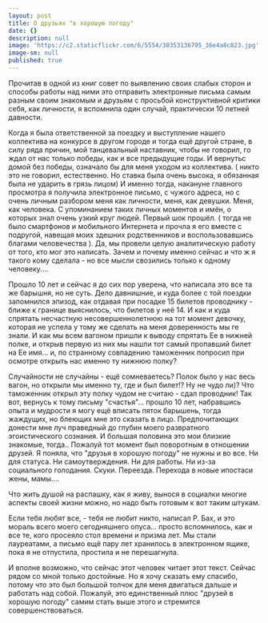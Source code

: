```yaml
---
layout: post
title: О друзьях "в хорошую погоду"
date: {}
description: null
image: 'https://c2.staticflickr.com/6/5554/30353136795_36e4a8c823.jpg'
image-sm: null
published: true
---
```

Прочитав в одной из книг совет по выявлению своих слабых сторон и способы работы
над ними это отправить электронные письма самым разным своим знакомым и друзьям
с просьбой конструктивной критики себя, как личности, я вспомнила один случай,
практически 10 летней давности.

Когда я была ответственной за поездку и выступление нашего коллектива на конкурсе
в другом городе и тогда ещё другой стране, в силу ряда причин, мой танцевальный наставник,
чтобы не говорил, го ждал от нас только победы, как и все предыдущие годы.
И вернутьс домой без победы, означало бы для меня уходом из коллектива. ( никто это не говорил, естественно. Но ставка была очень высока, я обязанная была не ударить в грязь лицом)
И именно тогда, накануне главного просмотра я получила электронное письмо, с чужого адреса, но с очень личным разбором меня как личности, меня, как девушки. Меня, как человека.
С упоминанием таких личных моментов и имён, о которых знал очень узкий круг людей.
Первый шок прошёл. ( тогда не было смартфонов и мобильного Интернета и прочла я его вместе с подругой, навещая моих здешних родственников и воспользовавшись благами человечества ).
Да, мы провели целую аналитическую работу от того, кто мог это написать. Зачем и почему именно сейчас и что ж я такого кому сделала - но все мысли свозились только к одному человеку....

Прошло 10 лет и сейчас я до сих пор уверена, что написала это все та же барышня, но не суть. Дело давнишние, и куда более с той поездки запомнился эпизод, как отдавая при посадке 15 билетов проводнику - ближе к границе выяснилось, что билетов у неё 14. И как и куда спрятать несчастную несовершеннолетнюю на тот момент девочку, которая не успела у тому же сделать на меня доверенность мы ге знали. И как мы всем вагоном пришли к выводу спрятать Ее в нижней полке, и открыв первую из них мы нашли тот самый пропавший билет на Ее имя... и, по странному совпадению таможенник попросил при осмотре открыть нас именно ту нижнюю полку?

Случайности не случайны - ещё сомневаетесь? Полок было у нас весь вагон, но открыли мы именно ту, где и был билет!? Ну не чудо ли)? Что таможенник открыл эту полку чудом не считаю - сдал проводник!
Так вот, вернусь к тому письму "счастья"... прошло 10 лет, набравшись опыта и мудрости я могу ещё вписать пяток барышень, тогда жаждущих, но блеющих мне это сказать в лицо. Предпочитающих донести мне луч праведный до глубин моего развратного эгоистического сознания. И большая половина это мои близкие знакомые, тогда..
Пожалуй тот момент был поворотным в отношении друзей. Я поняла, что "друзья в хорошую погоду" не нужны и во все. Ни для статуса. Ни самоутверждения. Ни для работы. Ни из-за социального голодания. Скуки. Переезда. Перехода в новые ипостаси жены, мамы....

Что жить душой на распашку, как я живу, вынося в социалки многие аспекты своей жизни можно, но надо быть готовым к вот таким штукам.

Если тебя любят все, - тебя не любит никто, написал Р. Бах, и это мораль всего моего сегодняшнего опуса...
просто вспомнилось, как и все те, кого просеяло стол времени и призма лет.
Мы стали лауреатами, а письмо ещё пару лет хранилось в электронном ящике, пока я не отпустила, простила и не перешагнула.

И вполне возможно, что сейчас этот человек читает этот текст.
Сейчас рядом со мной только достойные. Но я хочу сказать ему спасибо, потому что это был большой толчок для меня двигаться дальше и работать над собой. Пожалуй, это единственный плюс "друзей в хорошую погоду" самим стать выше этого и стремится совершенствоваться.
